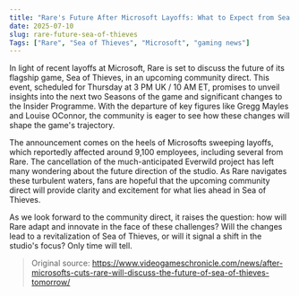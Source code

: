 ```yaml
---
title: "Rare's Future After Microsoft Layoffs: What to Expect from Sea of Thieves"
date: 2025-07-10
slug: rare-future-sea-of-thieves
Tags: ["Rare", "Sea of Thieves", "Microsoft", "gaming news"]
---
```


In light of recent layoffs at Microsoft, Rare is set to discuss the future of its flagship game, Sea of Thieves, in an upcoming community direct. This event, scheduled for Thursday at 3 PM UK / 10 AM ET, promises to unveil insights into the next two Seasons of the game and significant changes to the Insider Programme. With the departure of key figures like Gregg Mayles and Louise OConnor, the community is eager to see how these changes will shape the game's trajectory.

The announcement comes on the heels of Microsofts sweeping layoffs, which reportedly affected around 9,100 employees, including several from Rare. The cancellation of the much-anticipated Everwild project has left many wondering about the future direction of the studio. As Rare navigates these turbulent waters, fans are hopeful that the upcoming community direct will provide clarity and excitement for what lies ahead in Sea of Thieves.

As we look forward to the community direct, it raises the question: how will Rare adapt and innovate in the face of these challenges? Will the changes lead to a revitalization of Sea of Thieves, or will it signal a shift in the studio's focus? Only time will tell.
> Original source: https://www.videogameschronicle.com/news/after-microsofts-cuts-rare-will-discuss-the-future-of-sea-of-thieves-tomorrow/